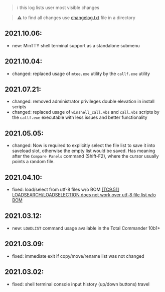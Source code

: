 > :information_source: this log lists user most visible changes

> :warning: to find all changes use [changelog.txt](https://github.com/andry81/contools/blob/trunk/changelog.txt) file in a directory

## 2021.10.06:
* new: MinTTY shell terminal support as a standalone submenu

## 2021.10.04:
* changed: replaced usage of `mtee.exe` utility by the `callf.exe` utility

## 2021.07.21:
* changed: removed administrator privileges double elevation in install scripts
* changed: replaced usage of `winshell_call.vbs` and `call.vbs` scripts by the `callf.exe` executable with less issues and better functionality

## 2021.05.05:
* changed: Now is required to explicitly select the file list to save it into saveload slot, otherwise the empty list would be saved. Has meaning after the `Compare Panels` command (Shift-F2), where the cursor usually points a random file.

## 2021.04.10:
* fixed: load/select from utf-8 files w/o BOM [[TC9.51] LOADSEARCH/LOADSELECTION does not work over utf-8 file list w/o BOM](https://www.ghisler.ch/board/viewtopic.php?t=74342)

## 2021.03.12:
* new: `LOADLIST` command usage available in the Total Commander 10b1+

## 2021.03.09:
* fixed: immediate exit if copy/move/rename list was not changed

## 2021.03.02:
* fixed: shell terminal console input history (up/down buttons) travel
